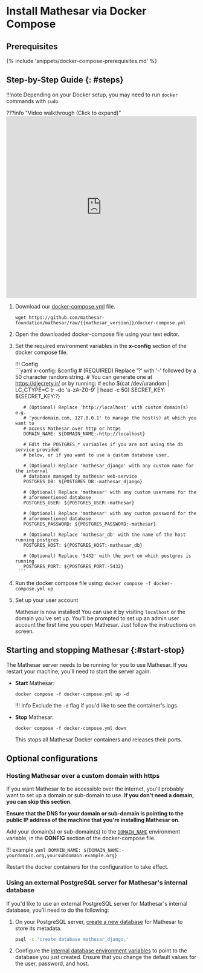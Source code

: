 # Install Mathesar via Docker Compose

## Prerequisites

{% include 'snippets/docker-compose-prerequisites.md' %}


## Step-by-Step Guide {: #steps}

!!!note
    Depending on your Docker setup, you may need to run `docker` commands with `sudo`.

???info "Video walkthrough (Click to expand)"
    <iframe width=100% height=480px src="https://www.youtube.com/embed/0AFfvrUMkas?si=tZkhRHXBqS-sqyto" title="YouTube video player" frameborder="0" allow="accelerometer; autoplay; clipboard-write; encrypted-media; gyroscope; picture-in-picture; web-share" allowfullscreen></iframe>

1. Download our [docker-compose.yml](https://github.com/mathesar-foundation/mathesar/raw/{{mathesar_version}}/docker-compose.yml) file.

    ```
    wget https://github.com/mathesar-foundation/mathesar/raw/{{mathesar_version}}/docker-compose.yml
    ```

1. Open the downloaded docker-compose file using your text editor.

1. Set the required environment variables in the **x-config** section of the docker compose file.
    
    !!! Config       
        ```yaml
        x-config: &config
          # (REQUIRED) Replace '?' with '-' followed by a 50 character random string.
          # You can generate one at https://djecrety.ir/ or by running:
          #   echo $(cat /dev/urandom | LC_CTYPE=C tr -dc 'a-zA-Z0-9' | head -c 50)
          SECRET_KEY: ${SECRET_KEY:?}

          # (Optional) Replace 'http://localhost' with custom domain(s) e.g.
          # 'yourdomain.com, 127.0.0.1' to manage the host(s) at which you want to
          # access Mathesar over http or https
          DOMAIN_NAME: ${DOMAIN_NAME:-http://localhost}

          # Edit the POSTGRES_* variables if you are not using the db service provided
          # below, or if you want to use a custom database user.

          # (Optional) Replace 'mathesar_django' with any custom name for the internal
          # database managed by mathesar web-service
          POSTGRES_DB: ${POSTGRES_DB:-mathesar_django}

          # (Optional) Replace 'mathesar' with any custom username for the
          # aforementioned database
          POSTGRES_USER: ${POSTGRES_USER:-mathesar}

          # (Optional) Replace 'mathesar' with any custom password for the
          # aforementioned database
          POSTGRES_PASSWORD: ${POSTGRES_PASSWORD:-mathesar}

          # (Optional) Replace 'mathesar_db' with the name of the host running postgres
          POSTGRES_HOST: ${POSTGRES_HOST:-mathesar_db}

          # (Optional) Replace '5432' with the port on which postgres is running
          POSTGRES_PORT: ${POSTGRES_PORT:-5432}
        ```

1. Run the docker compose file using:
        ```
        docker compose -f docker-compose.yml up
        ```

1. Set up your user account

    Mathesar is now installed! You can use it by visiting `localhost` or the domain you've set up. You'll be prompted to set up an admin user account the first time you open Mathesar. Just follow the instructions on screen.

## Starting and stopping Mathesar {:#start-stop}

The Mathesar server needs to be running for you to use Mathesar. If you restart your machine, you'll need to start the server again.

- **Start** Mathesar:

    ```
    docker compose -f docker-compose.yml up -d
    ```

    !!! Info
        Exclude the `-d` flag if you'd like to see the container's logs.

- **Stop** Mathesar:

    ```
    docker compose -f docker-compose.yml down
    ```

    This stops all Mathesar Docker containers and releases their ports.

## Optional configurations

### Hosting Mathesar over a custom domain with https

If you want Mathesar to be accessible over the internet, you'll probably want to set up a domain or sub-domain to use. **If you don't need a domain, you can skip this section.**

**Ensure that the DNS for your domain or sub-domain is pointing to the public IP address of the machine that you're installing Mathesar on**.

Add your domain(s) or sub-domain(s) to the [`DOMAIN_NAME`](../../configuration/env-variables/#domain_name) environment variable, in the **CONFIG** section of the docker-compose file.

!!! example
    ```yaml
    DOMAIN_NAME: ${DOMAIN_NAME:-yourdomain.org,yoursubdomain.example.org}
    ```

Restart the docker containers for the configuration to take effect.

### Using an external PostgreSQL server for Mathesar's internal database

If you'd like to use an external PostgreSQL server for Mathesar's internal database, you'll need to do the following:


1. On your PostgreSQL server, [create a new database](https://www.postgresql.org/docs/current/sql-createdatabase.html) for Mathesar to store its metadata.

    ```bash
    psql -c 'create database mathesar_django;'
    ```

1. Configure the [internal database environment variables](./environment-variables.md#db) to point to the database you just created. Ensure that you change the default values for the user, password, and host.
